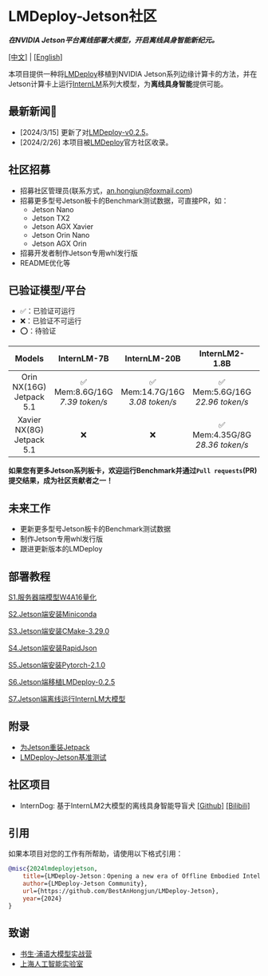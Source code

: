 # LMDeploy-Jetson社区

***在NVIDIA Jetson平台离线部署大模型，开启离线具身智能新纪元。***

[[中文]](./README_zh.md) | [[English]](./README.md)

本项目提供一种将[LMDeploy](https://github.com/InternLM/lmdeploy)移植到NVIDIA Jetson系列边缘计算卡的方法，并在Jetson计算卡上运行[InternLM](https://github.com/InternLM/InternLM)系列大模型，为**离线具身智能**提供可能。

## 最新新闻🎉

* [2024/3/15] 更新了对[LMDeploy-v0.2.5](https://github.com/InternLM/lmdeploy/releases/tag/v0.2.5)。
* [2024/2/26] 本项目被[LMDeploy](https://github.com/InternLM/lmdeploy)官方社区收录。

## 社区招募

* 招募社区管理员(联系方式，an.hongjun@foxmail.com)
* 招募更多型号Jetson板卡的Benchmark测试数据，可直接PR，如：
    * Jetson Nano
    * Jetson TX2
    * Jetson AGX Xavier
    * Jetson Orin Nano
    * Jetson AGX Orin
* 招募开发者制作Jetson专用whl发行版
* README优化等

## 已验证模型/平台

* ✅：已验证可运行
* ❌：已验证不可运行
* ⭕️：待验证

|Models|InternLM-7B|InternLM-20B|InternLM2-1.8B|InternLM2-7B|InternLM2-20B|
|:-:|:-:|:-:|:-:|:-:|:-:|
|Orin NX(16G)<br>Jetpack 5.1|✅<br>Mem:8.6G/16G<br>*7.39 token/s*|✅<br>Mem:14.7G/16G<br>*3.08 token/s*|✅<br>Mem:5.6G/16G<br>*22.96 token/s*|✅<br>Mem:9.2G/16G<br>*7.48 token/s*|✅<br>Mem:14.8G/16G<br>*3.19 token/s*|
|Xavier NX(8G)<br>Jetpack 5.1|❌|❌|✅<br>Mem:4.35G/8G<br>*28.36 token/s*|❌|❌|

**如果您有更多Jetson系列板卡，欢迎运行Benchmark并通过`Pull requests`(PR)提交结果，成为社区贡献者之一！**

## 未来工作
* 更新更多型号Jetson板卡的Benchmark测试数据
* 制作Jetson专用whl发行版
* 跟进更新版本的LMDeploy

## 部署教程

[S1.服务器端模型W4A16量化](./zh/s1.md)

[S2.Jetson端安装Miniconda](./zh/s2.md)

[S3.Jetson端安装CMake-3.29.0](./zh/s3.md)

[S4.Jetson端安装RapidJson](./zh/s4.md)

[S5.Jetson端安装Pytorch-2.1.0](./zh/s5.md)

[S6.Jetson端移植LMDeploy-0.2.5](./zh/s6.md)

[S7.Jetson端离线运行InternLM大模型](./zh/s7.md)

## 附录

* [为Jetson重装Jetpack](https://www.anhongjun.top/blogs.php?id=1)
* [LMDeploy-Jetson基准测试](./zh/benchmark.md)

## 社区项目

* InternDog: 基于InternLM2大模型的离线具身智能导盲犬 [[Github]](https://github.com/BestAnHongjun/InternDog) [[Bilibili]](https://www.bilibili.com/video/BV1RK421s7dm)

## 引用

如果本项目对您的工作有所帮助，请使用以下格式引用：

```bibtex
@misc{2024lmdeployjetson,
    title={LMDeploy-Jetson：Opening a new era of Offline Embodied Intelligence},
    author={LMDeploy-Jetson Community},
    url={https://github.com/BestAnHongjun/LMDeploy-Jetson},
    year={2024}
}
```

## 致谢

* [书生·浦语大模型实战营](https://github.com/InternLM/tutorial/)
* [上海人工智能实验室](https://www.shlab.org.cn/)
